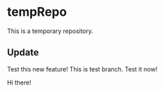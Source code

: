 # tempRepo

This is a temporary repository.

## Update
 Test this new feature!
 This is test branch. Test it now!
 
Hi there!

